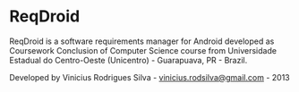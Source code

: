 ReqDroid
========

ReqDroid is a software requirements manager for Android developed as Coursework Conclusion of Computer Science course 
from Universidade Estadual do Centro-Oeste (Unicentro) - Guarapuava, PR - Brazil.

Developed by Vinicius Rodrigues Silva - 
<vinicius.rodsilva@gmail.com> - 
2013
